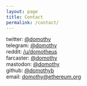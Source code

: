```yaml
---
layout: page
title: Contact
permalink: /contact/
---
```


twitter: [@domothy](https://twitter.com/domothy)  
telegram: [@domothy](https://t.me/domothy)  
reddit: [/u/domotheus](https://old.reddit.com/user/domotheus)  
farcaster: [@domothy](https://searchcaster.xyz/search?username=domothy)  
mastodon: [@domothy](https://cryptodon.lol/@domothy)  
github: [@domothyb](https://github.com/domothyb)  
email: [domothy@ethereum.org](mailto:domothy@ethereum.org)